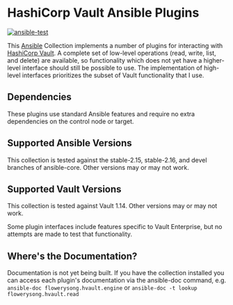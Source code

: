 # HashiCorp Vault Ansible Plugins

[![ansible-test](https://github.com/flowerysong/ansible-flowerysong.hvault/actions/workflows/ansible-test.yml/badge.svg)](https://github.com/flowerysong/ansible-flowerysong.hvault/actions/workflows/ansible-test.yml)

This [Ansible](https://www.ansible.com/) Collection implements
a number of plugins for interacting with [HashiCorp
Vault](https://vaultproject.io/). A complete set of low-level
operations (read, write, list, and delete) are available, so
functionality which does not yet have a higher-level interface should
still be possible to use. The implementation of high-level interfaces
prioritizes the subset of Vault functionality that I use.

## Dependencies

These plugins use standard Ansible features and require no extra
dependencies on the control node or target.

## Supported Ansible Versions

This collection is tested against the stable-2.15, stable-2.16, and
devel branches of ansible-core. Other versions may or may not work.

## Supported Vault Versions

This collection is tested against Vault 1.14. Other versions may or
may not work.

Some plugin interfaces include features specific to Vault Enterprise,
but no attempts are made to test that functionality.

## Where's the Documentation?

Documentation is not yet being built. If you have the collection
installed you can access each plugin's documentation via the
ansible-doc command, e.g. `ansible-doc flowerysong.hvault.engine` or
`ansible-doc -t lookup flowerysong.hvault.read`
